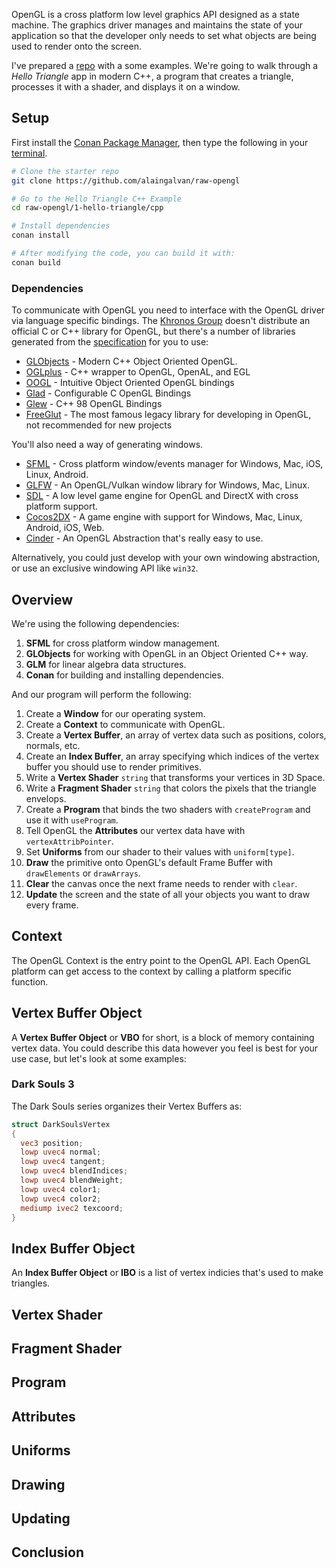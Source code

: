 OpenGL is a cross platform low level graphics API designed as a state machine. The graphics driver manages and maintains the state of your application so that the developer only needs to set what objects are being used to render onto the screen.

I've prepared a [repo](http://github.com/alaingalvan/raw-opengl) with a some examples. We're going to walk through a *Hello Triangle* app in modern C++, a program that creates a triangle, processes it with a shader, and displays it on a window.

## Setup

First install the [Conan Package Manager](https://www.conan.io/downloads), then type the following in your [terminal](https://hyper.is/).

```bash
# Clone the starter repo
git clone https://github.com/alaingalvan/raw-opengl

# Go to the Hello Triangle C++ Example
cd raw-opengl/1-hello-triangle/cpp

# Install dependencies
conan install

# After modifying the code, you can build it with:
conan build
```

### Dependencies

To communicate with OpenGL you need to interface with the OpenGL driver via language specific bindings. The [Khronos Group](https://www.khronos.org/) doesn't distribute an official C or C++ library for OpenGL, but there's a number of libraries generated from the [specification](https://www.opengl.org/registry/) for you to use:

- [GLObjects](https://github.com/cginternals/globjects) - Modern C++ Object Oriented OpenGL.
- [OGLplus](https://github.com/matus-chochlik/oglplus) - C++ wrapper to OpenGL, OpenAL, and EGL
- [OOGL](https://github.com/Overv/OOGL) - Intuitive Object Oriented OpenGL bindings
- [Glad](https://github.com/Dav1dde/glad) - Configurable C OpenGL Bindings
- [Glew](https://github.com/nigels-com/glew) - C++ 98 OpenGL Bindings
- [FreeGlut](https://github.com/dcnieho/FreeGLUT) - The most famous legacy library for developing in OpenGL, not recommended for new projects

You'll also need a way of generating windows.

- [SFML](https://github.com/SFML/SFML) - Cross platform window/events manager for Windows, Mac, iOS, Linux, Android.
- [GLFW](https://github.com/glfw/glfw) - An OpenGL/Vulkan window library for Windows, Mac, Linux.
- [SDL](https://www.libsdl.org/) - A low level game engine for OpenGL and DirectX with cross platform support.
- [Cocos2DX](https://github.com/cocos2d/cocos2d-x) - A game engine with support for Windows, Mac, Linux, Android, iOS, Web.
- [Cinder](https://libcinder.org/) - An OpenGL Abstraction that's really easy to use.

Alternatively, you could just develop with your own windowing abstraction, or use an exclusive windowing API like `win32`.

## Overview

We're using the following dependencies:

1. **SFML** for cross platform window management.
2. **GLObjects** for working with OpenGL in an Object Oriented C++ way.
3. **GLM** for linear algebra data structures.
4. **Conan** for building and installing dependencies.

And our program will perform the following:

1. Create a **Window** for our operating system.
2. Create a **Context** to communicate with OpenGL.
3. Create a **Vertex Buffer**, an array of vertex data such as positions, colors, normals, etc.
4. Create an **Index Buffer**, an array specifying which indices of the vertex buffer you should use to render primitives.
5. Write a **Vertex Shader** `string` that transforms your vertices in 3D Space.
6. Write a **Fragment Shader** `string` that colors the pixels that the triangle envelops.
7. Create a **Program** that binds the two shaders with `createProgram` and use it with `useProgram`.
8. Tell OpenGL the **Attributes** our vertex data have with `vertexAttribPointer`.
9. Set **Uniforms** from our shader to their values with `uniform[type]`.
10. **Draw** the primitive onto OpenGL's default Frame Buffer with `drawElements` or `drawArrays`.
11. **Clear** the canvas once the next frame needs to render with `clear`.
12. **Update** the screen and the state of all your objects you want to draw every frame.

## Context

The OpenGL Context is the entry point to the OpenGL API. Each OpenGL platform can get access to the context by calling a platform specific function.

## Vertex Buffer Object

A **Vertex Buffer Object** or **VBO** for short, is a block of memory containing vertex data. You could describe this data however you feel is best for your use case, but let's look at some examples:

### Dark Souls 3

The Dark Souls series organizes their Vertex Buffers as:

```glsl
struct DarkSoulsVertex
{
  vec3 position;
  lowp uvec4 normal;
  lowp uvec4 tangent;
  lowp uvec4 blendIndices;
  lowp uvec4 blendWeight;
  lowp uvec4 color1;
  lowp uvec4 color2;
  mediump ivec2 texcoord;
}
```

## Index Buffer Object

An **Index Buffer Object** or **IBO** is a list of vertex indicies that's used to make triangles.

## Vertex Shader

## Fragment Shader

## Program

## Attributes

## Uniforms

## Drawing

## Updating

## Conclusion

